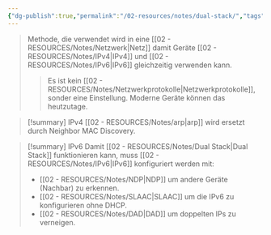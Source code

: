 ```yaml
---
{"dg-publish":true,"permalink":"/02-resources/notes/dual-stack/","tags":["netzwerk","netzwerk/ip/ipv4","netzwerk/ip/ipv6"],"noteIcon":"","updated":"2025-03-15T22:09:37.000+01:00"}
---
```


>Methode, die verwendet wird in eine [[02 - RESOURCES/Notes/Netzwerk\|Netz]] damit Geräte [[02 - RESOURCES/Notes/IPv4\|IPv4]] und [[02 - RESOURCES/Notes/IPv6\|IPv6]] gleichzeitig verwenden kann.
>>Es ist kein [[02 - RESOURCES/Notes/Netzwerkprotokolle\|Netzwerkprotokolle]], sonder eine Einstellung. Moderne Geräte können das heutzutage.

>[!summary] IPv4
>[[02 - RESOURCES/Notes/arp\|arp]] wird ersetzt durch Neighbor MAC Discovery.

>[!summary] IPv6
>Damit [[02 - RESOURCES/Notes/Dual Stack\|Dual Stack]] funktionieren kann, muss [[02 - RESOURCES/Notes/IPv6\|IPv6]]  konfiguriert werden mit:
>- [[02 - RESOURCES/Notes/NDP\|NDP]] um andere Geräte (Nachbar) zu erkennen.
>- [[02 - RESOURCES/Notes/SLAAC\|SLAAC]] um die IPv6 zu konfigurieren ohne DHCP.
>- [[02 - RESOURCES/Notes/DAD\|DAD]] um doppelten IPs zu verneigen.

